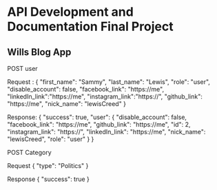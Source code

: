 # API Development and Documentation Final Project

## Wills Blog App





POST user 


Request : {
    "first_name": "Sammy",
    "last_name": "Lewis",
    "role": "user",
    "disable_account": false,
    "facebook_link": "https://me",
    "linkedIn_link":"https://me",
    "instagram_link":"https://",
    "github_link": "https://me",
    "nick_name": "lewisCreed"
}

Response:
{
  "success": true,
  "user": {
    "disable_account": false,
    "facebook_link": "https://me",
    "github_link": "https://me",
    "id": 2,
    "instagram_link": "https://",
    "linkedIn_link": "https://me",
    "nick_name": "lewisCreed",
    "role": "user"
  }
}

POST Category

Request 
{
    "type": "Politics"
}

Response
{
  "success": true
}


